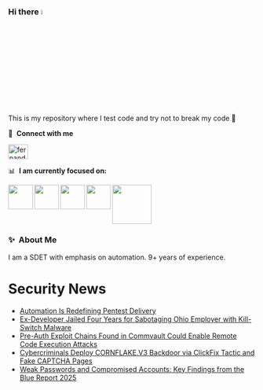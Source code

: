 ### Hi there <a href="https://www.gautamkrishnar.com/"><img src="https://media.giphy.com/media/hvRJCLFzcasrR4ia7z/giphy.gif" width="5%"></a>
This is my repository where I test code and try not to break my code :rofl:

🔗 &nbsp;**Connect with me**
<p align="left">
<a href="https://linkedin.com/in/fernandorlcruz" target="blank"><img align="center" src="https://raw.githubusercontent.com/rahuldkjain/github-profile-readme-generator/master/src/images/icons/Social/linked-in-alt.svg" alt="fernando cruz" height="30" width="40" /></a>
  
📊 &nbsp;**I am currently focused on:**

<img align="left" width='50' height='50' src="https://cdn.jsdelivr.net/gh/devicons/devicon/icons/python/python-original-wordmark.svg" />
<img align="left" width='50' height='50' src="https://cdn.jsdelivr.net/gh/devicons/devicon/icons/csharp/csharp-original.svg" />
<img align="left" width='50' height='50' src="https://cdn.jsdelivr.net/gh/devicons/devicon/icons/jenkins/jenkins-original.svg" />
<img align="left" width='50' height='50' src="https://www.svgrepo.com/show/306098/githubactions.svg" />
<img width='80' height='80' src="https://cdn2.vectorstock.com/i/1000x1000/64/81/security-testing-concept-icon-safety-audit-key-vector-29166481.jpg" />
          
          
  
### ✨&nbsp; About Me

I am a SDET with emphasis on automation. 9+ years of experience.

# Security News
<!-- BLOG-POST-LIST:START -->
- [Automation Is Redefining Pentest Delivery](https://thehackernews.com/2025/08/automation-is-redefining-pentest.html)
- [Ex-Developer Jailed Four Years for Sabotaging Ohio Employer with Kill-Switch Malware](https://thehackernews.com/2025/08/ex-developer-jailed-four-years-for.html)
- [Pre-Auth Exploit Chains Found in Commvault Could Enable Remote Code Execution Attacks](https://thehackernews.com/2025/08/pre-auth-exploit-chains-found-in.html)
- [Cybercriminals Deploy CORNFLAKE.V3 Backdoor via ClickFix Tactic and Fake CAPTCHA Pages](https://thehackernews.com/2025/08/cybercriminals-deploy-cornflakev3.html)
- [Weak Passwords and Compromised Accounts: Key Findings from the Blue Report 2025](https://thehackernews.com/2025/08/weak-passwords-and-compromised-accounts.html)
<!-- BLOG-POST-LIST:END -->
